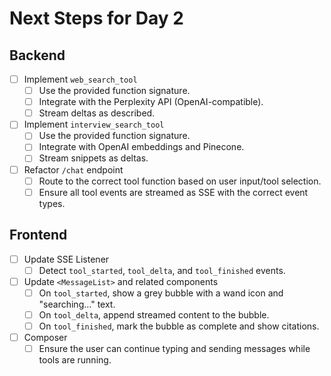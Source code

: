 # Next Steps for Day 2

## Backend
- [ ] Implement `web_search_tool`
  - [ ] Use the provided function signature.
  - [ ] Integrate with the Perplexity API (OpenAI-compatible).
  - [ ] Stream deltas as described.
- [ ] Implement `interview_search_tool`
  - [ ] Use the provided function signature.
  - [ ] Integrate with OpenAI embeddings and Pinecone.
  - [ ] Stream snippets as deltas.
- [ ] Refactor `/chat` endpoint
  - [ ] Route to the correct tool function based on user input/tool selection.
  - [ ] Ensure all tool events are streamed as SSE with the correct event types.

## Frontend
- [ ] Update SSE Listener
  - [ ] Detect `tool_started`, `tool_delta`, and `tool_finished` events.
- [ ] Update `<MessageList>` and related components
  - [ ] On `tool_started`, show a grey bubble with a wand icon and "searching…" text.
  - [ ] On `tool_delta`, append streamed content to the bubble.
  - [ ] On `tool_finished`, mark the bubble as complete and show citations.
- [ ] Composer
  - [ ] Ensure the user can continue typing and sending messages while tools are running. 